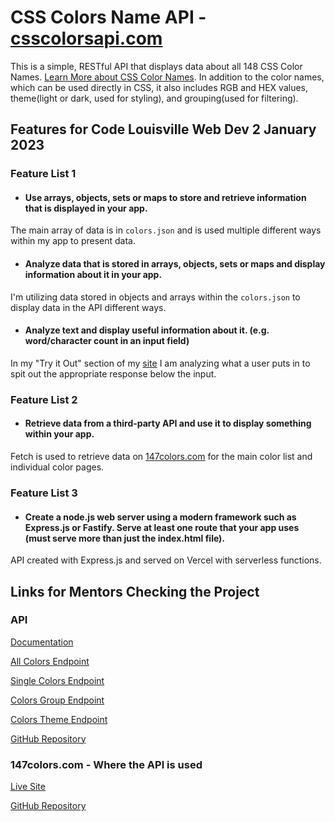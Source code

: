 # CSS Colors Name API - [csscolorsapi.com](https://csscolorsapi.com)

This is a simple, RESTful API that displays data about all 148 CSS Color Names. [Learn More about CSS Color Names](https://www.w3schools.com/colors/colors_names.asp). In addition to the color names, which can be used directly in CSS, it also includes RGB and HEX values, theme(light or dark, used for styling), and grouping(used for filtering).

## Features for Code Louisville Web Dev 2 January 2023

### Feature List 1

-   #### Use arrays, objects, sets or maps to store and retrieve information that is displayed in your app.

The main array of data is in `colors.json` and is used multiple different ways within my app to present data.

-   #### Analyze data that is stored in arrays, objects, sets or maps and display information about it in your app.

I'm utilizing data stored in objects and arrays within the `colors.json` to display data in the API different ways.

-   #### Analyze text and display useful information about it. (e.g. word/character count in an input field)

In my "Try it Out" section of my [site](https://csscolorsapi.com) I am analyzing what a user puts in to spit out the appropriate response below the input.

### Feature List 2

-   #### Retrieve data from a third-party API and use it to display something within your app.

Fetch is used to retrieve data on [147colors.com](https://147colors.com) for the main color list and individual color pages.

### Feature List 3

-   #### Create a node.js web server using a modern framework such as Express.js or Fastify. Serve at least one route that your app uses (must serve more than just the index.html file).

API created with Express.js and served on Vercel with serverless functions.

## Links for Mentors Checking the Project

### API

[Documentation](https://csscolorsapi.com)

[All Colors Endpoint](https://csscolorsapi.com/api/colors)

[Single Colors Endpoint](https://csscolorsapi.com/api/colors/blue)

[Colors Group Endpoint](https://csscolorsapi.com/api/colors/group/blue)

[Colors Theme Endpoint](https://csscolorsapi.com/api/colors/theme/dark)

[GitHub Repository](https://github.com/brianmaierjr/css-colors-api)

### 147colors.com - Where the API is used

[Live Site](https://147colors.com)

[GitHub Repository](https://github.com/brianmaierjr/147-colors-astro)
